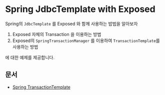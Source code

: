 # Spring JdbcTemplate with Exposed

Spring의 `JdbcTemplate` 를 Exposed 와 함께 사용하는 밥법을 알아보자

1. Exposed 자체의 Transaction 을 이용하는 방법
2. Exposed의 `SpringTransactionManager` 를 이용하여 `TransactionTemplate`를 사용하는 방법

에 대한 예제를 제공합니다.

## 문서

* [Spring TransactionTemplate](https://debop.notion.site/JdbcTemplate-1c32744526b080959c0fcf671247e082)
